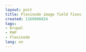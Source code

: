 ```yaml
---
layout: post
title: Flexinode image field fixes
created: 1169906024
tags:
- Drupal
- PHP
- Flexinode
lang: en
---
```


